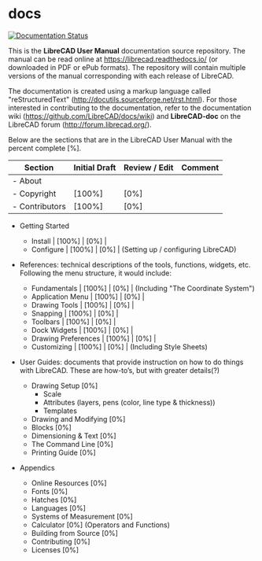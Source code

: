 # docs
[![Documentation Status](https://readthedocs.org/projects/librecad/badge/?version=latest)](https://librecad.readthedocs.io/en/latest/?badge=latest)

This is the **LibreCAD User Manual** documentation source repository.  The manual can be read online at https://librecad.readthedocs.io/ (or downloaded in PDF or ePub formats). The repository will contain multiple versions of the manual corresponding with each release of LibreCAD.

The documentation is created using a markup language called "reStructuredText" (http://docutils.sourceforge.net/rst.html).  For those interested in contributing to the documentation, refer to the documentation wiki (https://github.com/LibreCAD/docs/wiki) and **LibreCAD-doc** on the LibreCAD forum (http://forum.librecad.org/).


Below are the sections that are in the LibreCAD User Manual with the percent complete [%].


Section | Initial Draft | Review / Edit | Comment
--- | --- | --- | ---
- About |   |   |   
   - Copyright | [100%] | [0%] |   
   - Contributors | [100%] | [0%] |   

- Getting Started
   - Install | [100%] | [0%] |
   - Configure | [100%] | [0%] | (Setting up / configuring LibreCAD)
- References: technical descriptions of the tools, functions, widgets, etc.  Following the menu structure, it would include:
   - Fundamentals | [100%] | [0%] | (Including "The Coordinate System")
   - Application Menu | [100%] | [0%] |
   - Drawing Tools | [100%] | [0%] |
   - Snapping | [100%] | [0%] |
   - Toolbars | [100%] | [0%] |
   - Dock Widgets | [100%] | [0%] |
   - Drawing Preferences | [100%] | [0%] |
   - Customizing | [100%] | [0%] | (Including Style Sheets)

- User Guides: documents that provide instruction on how to do things with LibreCAD.  These are how-to’s, but with greater details(?)
   - Drawing Setup           [0%]
      - Scale
      - Attributes (layers, pens (color, line type & thickness))
      - Templates
   - Drawing and Modifying   [0%]
   - Blocks                  [0%]
   - Dimensioning & Text     [0%]
   - The Command Line        [0%]
   - Printing Guide          [0%]

- Appendics
   - Online Resources        [0%]
   - Fonts                   [0%]
   - Hatches                 [0%]
   - Languages               [0%]
   - Systems of Measurement  [0%]
   - Calculator              [0%]    (Operators and Functions)
   - Building from Source    [0%]
   - Contributing            [0%]
   - Licenses                [0%]

